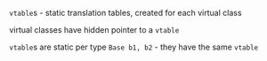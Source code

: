`vtable`s - static translation tables, created for each virtual class

virtual classes have hidden pointer to a `vtable`

`vtable`s are static per type
`Base b1, b2` - they have the same `vtable`
